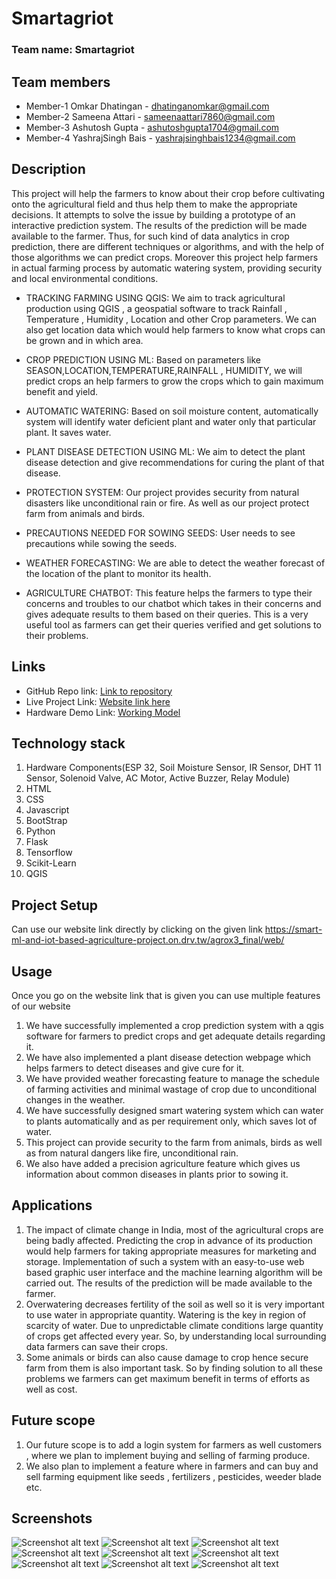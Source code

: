 # Smartagriot

### Team name: Smartagriot

## Team members
* Member-1 Omkar Dhatingan - dhatinganomkar@gmail.com
* Member-2 Sameena Attari - sameenaattari7860@gmail.com
* Member-3 Ashutosh Gupta - ashutoshgupta1704@gmail.com
* Member-4 YashrajSingh Bais - yashrajsinghbais1234@gmail.com

## Description
This project will help the farmers to know about their crop before cultivating onto the agricultural field and thus help them to make the appropriate decisions. It attempts to solve the issue by building a prototype of an interactive prediction system. The results of the prediction will be made available to the farmer. Thus, for such kind of data analytics in crop prediction, there are different techniques or algorithms, and with the help of those algorithms we can predict crops. Moreover this project help farmers in actual farming process by automatic watering system, providing security and local environmental conditions.   

* TRACKING FARMING USING QGIS: 
We aim to track agricultural production using QGIS , a geospatial software to track Rainfall , Temperature , Humidity , Location and other Crop parameters. We can also get location data which would help farmers to know what crops can be grown and in which area.

* CROP PREDICTION USING ML:
Based on parameters like SEASON,LOCATION,TEMPERATURE,RAINFALL , HUMIDITY, we will predict crops an help farmers to grow the crops which to gain maximum benefit and yield.

* AUTOMATIC WATERING:
Based on soil moisture content, automatically system will identify water deficient plant and water only that particular plant. It saves water.

* PLANT DISEASE DETECTION USING ML:
We aim to detect the plant disease detection and give recommendations for curing the plant of that disease.

* PROTECTION SYSTEM:
Our project provides security from natural disasters like unconditional rain or fire. As well as our project protect farm from animals and birds.

* PRECAUTIONS NEEDED FOR SOWING SEEDS:
User needs to see precautions while sowing the seeds.

* WEATHER FORECASTING:
We are able to detect the weather forecast of the location of the plant to monitor its health.

* AGRICULTURE CHATBOT:
This feature helps the farmers to type their concerns and troubles to our chatbot which takes in their concerns and gives adequate results to them based on their queries. This is a very useful tool as farmers can get their queries verified and get solutions to their problems.

## Links
* GitHub Repo link: [Link to repository](https://github.com/atharva1608/agriot.git)
* Live Project Link: [Website link here](https://smart-ml-and-iot-based-agriculture-project.on.drv.tw/agrox3_final/web/)
* Hardware Demo Link: [Working Model](https://drive.google.com/file/d/1s01_xkn7Cg82ZMt7CbkuQHtyR1dMNBO4/view)

## Technology stack

1. Hardware Components(ESP 32, Soil Moisture Sensor, IR Sensor, DHT 11 Sensor, Solenoid Valve, AC Motor, Active Buzzer, Relay Module)
2. HTML
3. CSS
4. Javascript
5. BootStrap
6. Python
7. Flask
8. Tensorflow
9. Scikit-Learn
10. QGIS

## Project Setup
Can use our website link directly by clicking on the given link https://smart-ml-and-iot-based-agriculture-project.on.drv.tw/agrox3_final/web/

## Usage
Once you go on the website link that is given you can use multiple features of our website
1. We have successfully implemented a crop prediction system with a qgis software for farmers to predict crops and get adequate details regarding it.
2. We have also implemented a plant disease detection webpage which helps farmers to detect diseases and give cure for it.
3. We have provided weather forecasting feature to manage the schedule of farming activities and minimal wastage of crop due to unconditional changes in the weather.
4. We have successfully designed smart watering system which can water to plants automatically and as per requirement only, which saves lot of water.
5. This project can provide security to the farm from animals, birds as well as from natural dangers like fire, unconditional rain.
6. We also have added a precision agriculture feature which gives us information about common diseases in plants prior to sowing it.

## Applications
1. The impact of climate change in India, most of the agricultural crops are being badly affected. Predicting the crop in advance of its production would help farmers for taking appropriate measures for marketing and storage. Implementation of such a system with an easy-to-use web based graphic user interface and the machine learning algorithm will be carried out. The results of the prediction will be made available to the farmer.
2. Overwatering decreases fertility of the soil as well so it is very important to use water in appropriate quantity. Watering is the key in region of scarcity of water. Due to unpredictable climate conditions large quantity of crops get affected every year. So, by understanding local surrounding data farmers can save their crops. 
3. Some animals or birds can also cause damage to crop hence secure farm from them is also important task. So by finding solution to all these problems we farmers can get maximum benefit in terms of efforts as well as cost. 


## Future scope
1. Our future scope is to add a login system for farmers as well customers , where we plan to implement buying and selling of farming produce.
2. We also plan to implement a feature where in farmers and can buy and sell farming equipment like seeds , fertilizers , pesticides, weeder blade etc.

## Screenshots
![Screenshot alt text](https://i.postimg.cc/kGJLHwXq/2022-03-31-20-Copy-Copy.png "QGIS")
![Screenshot alt text](https://i.postimg.cc/Hx4f3Fm6/2022-03-31-22-Copy-Copy.png "Unpredicted Crop")
![Screenshot alt text](https://i.postimg.cc/NGxcx2fQ/2022-03-31-23-Copy-Copy.png "Predicted Crop")
![Screenshot alt text](https://i.postimg.cc/9FSygMJn/2022-03-31-26-Copy.png "Maunal Smart Watering System")
![Screenshot alt text](https://i.postimg.cc/5N381g4D/2022-03-31-24.png "Plant Disease Detection")
![Screenshot alt text](https://i.postimg.cc/7PSgtDpH/2022-03-31-25-Copy.png "Detection")
![Screenshot alt text](https://i.postimg.cc/02gVrVqQ/2022-03-31-26.png "Weather Unpredicted")
![Screenshot alt text](https://i.postimg.cc/jjR6P18x/2022-03-31-27.png "Weather predicted")
![Screenshot alt text](https://i.postimg.cc/YqwvvWDk/2022-03-31-28.png "Common Plant Diseases")
